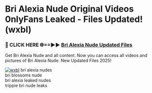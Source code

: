 # Bri Alexia Nude Original Videos 0nlyFans Leaked - Files Updated! (wxbl)

<h3>🔴 CLICK HERE 🌐==►► <a href="https://tinyurl.com/yc6ubb5a" rel="nofollow">Bri Alexia Nude Updated Files</a></h3>

Get Bri Alexia Nude and all content. Now you can access all videos and pictures of Bri Alexia Nude. New Updated Files 2025!

[![wxbl](https://i.imgur.com/7eu0CRL.gif)](https://tinyurl.com/yc6ubb5a)
bri alexia nudes<br>
bri blossoms nude<br>
bri alexia leaked nudes<br>
trippie bri nude leaks